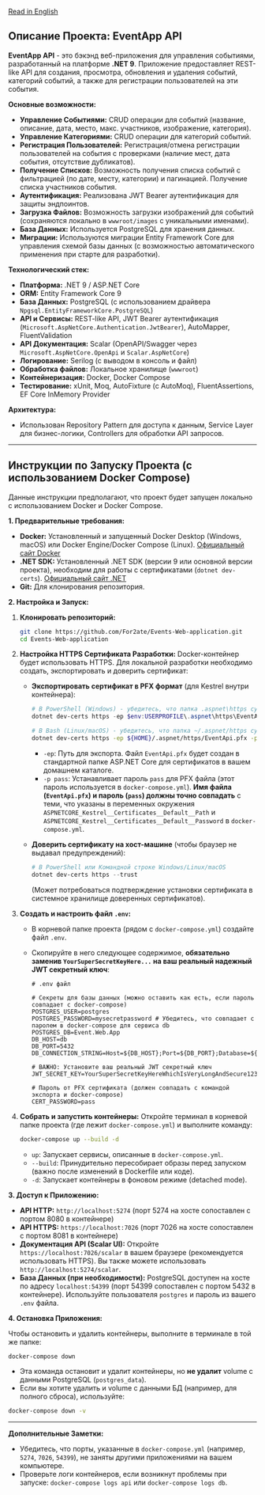 [Read in English](README.md)

## Описание Проекта: EventApp API

**EventApp API** - это бэкэнд веб-приложения для управления событиями, разработанный на платформе **.NET 9**. Приложение предоставляет REST-like API для создания, просмотра, обновления и удаления событий, категорий событий, а также для регистрации пользователей на эти события.

**Основные возможности:**

*   **Управление Событиями:** CRUD операции для событий (название, описание, дата, место, макс. участников, изображение, категория).
*   **Управление Категориями:** CRUD операции для категорий событий.
*   **Регистрация Пользователей:** Регистрация/отмена регистрации пользователей на события с проверками (наличие мест, дата события, отсутствие дубликатов).
*   **Получение Списков:** Возможность получения списка событий с фильтрацией (по дате, месту, категории) и пагинацией. Получение списка участников события.
*   **Аутентификация:** Реализована JWT Bearer аутентификация для защиты эндпоинтов.
*   **Загрузка Файлов:** Возможность загрузки изображений для событий (сохраняются локально в `wwwroot/images` с уникальными именами).
*   **База Данных:** Используется PostgreSQL для хранения данных.
*   **Миграции:** Используются миграции Entity Framework Core для управления схемой базы данных (с возможностью автоматического применения при старте для разработки).

**Технологический стек:**

*   **Платформа:** .NET 9 / ASP.NET Core
*   **ORM:** Entity Framework Core 9
*   **База Данных:** PostgreSQL (с использованием драйвера `Npgsql.EntityFrameworkCore.PostgreSQL`)
*   **API и Сервисы:** REST-like API, JWT Bearer аутентификация (`Microsoft.AspNetCore.Authentication.JwtBearer`), AutoMapper, FluentValidation
*   **API Документация:** Scalar (OpenAPI/Swagger через `Microsoft.AspNetCore.OpenApi` и `Scalar.AspNetCore`)
*   **Логирование:** Serilog (с выводом в консоль и файл)
*   **Обработка файлов:** Локальное хранилище (`wwwroot`)
*   **Контейнеризация:** Docker, Docker Compose
*   **Тестирование:** xUnit, Moq, AutoFixture (с AutoMoq), FluentAssertions, EF Core InMemory Provider

**Архитектура:**

*   Использован Repository Pattern для доступа к данным, Service Layer для бизнес-логики, Controllers для обработки API запросов.

---

## Инструкции по Запуску Проекта (с использованием Docker Compose)

Данные инструкции предполагают, что проект будет запущен локально с использованием Docker и Docker Compose.

**1. Предварительные требования:**

*   **Docker:** Установленный и запущенный Docker Desktop (Windows, macOS) или Docker Engine/Docker Compose (Linux). [Официальный сайт Docker](https://www.docker.com/products/docker-desktop/)
*   **.NET SDK:** Установленный .NET SDK (версии 9 или основной версии проекта), необходим для работы с сертификатами (`dotnet dev-certs`). [Официальный сайт .NET](https://dotnet.microsoft.com/download)
*   **Git:** Для клонирования репозитория.

**2. Настройка и Запуск:**

1.  **Клонировать репозиторий:**
    ```bash
    git clone https://github.com/For2ate/Events-Web-application.git
    cd Events-Web-application
    ```

2.  **Настройка HTTPS Сертификата Разработки:**
    Docker-контейнер будет использовать HTTPS. Для локальной разработки необходимо создать, экспортировать и доверить сертификат:

    *   **Экспортировать сертификат в PFX формат** (для Kestrel внутри контейнера):
        ```powershell
        # В PowerShell (Windows) - убедитесь, что папка .aspnet\https существует
        dotnet dev-certs https -ep $env:USERPROFILE\.aspnet\https\EventApi.pfx -p pass
        ```
        ```bash
        # В Bash (Linux/macOS) - убедитесь, что папка ~/.aspnet/https существует
        dotnet dev-certs https -ep ${HOME}/.aspnet/https/EventApi.pfx -p pass
        ```
        *   `-ep`: Путь для экспорта. Файл `EventApi.pfx` будет создан в стандартной папке ASP.NET Core для сертификатов в вашем домашнем каталоге.
        *   `-p pass`: Устанавливает пароль `pass` для PFX файла (этот пароль используется в `docker-compose.yml`). **Имя файла (`EventApi.pfx`) и пароль (`pass`) должны точно совпадать** с теми, что указаны в переменных окружения `ASPNETCORE_Kestrel__Certificates__Default__Path` и `ASPNETCORE_Kestrel__Certificates__Default__Password` в `docker-compose.yml`.

    *   **Доверить сертификату на хост-машине** (чтобы браузер не выдавал предупреждений):
        ```powershell
        # В PowerShell или Командной строке Windows/Linux/macOS
        dotnet dev-certs https --trust
        ```
        (Может потребоваться подтверждение установки сертификата в системное хранилище доверенных сертификатов).

3.  **Создать и настроить файл `.env`:**
    *   В корневой папке проекта (рядом с `docker-compose.yml`) создайте файл `.env`.
    *   Скопируйте в него следующее содержимое, **обязательно заменив `YourSuperSecretKeyHere...` на ваш реальный надежный JWT секретный ключ**:

        ```dotenv
        # .env файл

        # Секреты для базы данных (можно оставить как есть, если пароль совпадает с docker-compose)
        POSTGRES_USER=postgres
        POSTGRES_PASSWORD=mysecretpassword # Убедитесь, что совпадает с паролем в docker-compose для сервиса db
        POSTGRES_DB=Event.Web.App
        DB_HOST=db
        DB_PORT=5432
        DB_CONNECTION_STRING=Host=${DB_HOST};Port=${DB_PORT};Database=${POSTGRES_DB};Username=${POSTGRES_USER};Password=${POSTGRES_PASSWORD}

        # ВАЖНО: Установите ваш реальный JWT секретный ключ
        JWT_SECRET_KEY=YourSuperSecretKeyHereWhichIsVeryLongAndSecure123!@#

        # Пароль от PFX сертификата (должен совпадать с командой экспорта и docker-compose)
        CERT_PASSWORD=pass
        ```

4.  **Собрать и запустить контейнеры:**
    Откройте терминал в корневой папке проекта (где лежит `docker-compose.yml`) и выполните команду:
    ```bash
    docker-compose up --build -d
    ```
    *   `up`: Запускает сервисы, описанные в `docker-compose.yml`.
    *   `--build`: Принудительно пересобирает образы перед запуском (важно после изменений в Dockerfile или коде).
    *   `-d`: Запускает контейнеры в фоновом режиме (detached mode).

**3. Доступ к Приложению:**

*   **API HTTP:** `http://localhost:5274` (порт 5274 на хосте сопоставлен с портом 8080 в контейнере)
*   **API HTTPS:** `https://localhost:7026` (порт 7026 на хосте сопоставлен с портом 8081 в контейнере)
*   **Документация API (Scalar UI):** Откройте `https://localhost:7026/scalar` в вашем браузере (рекомендуется использовать HTTPS). Вы также можете использовать `http://localhost:5274/scalar`.
*   **База Данных (при необходимости):** PostgreSQL доступен на хосте по адресу `localhost:54399` (порт 54399 сопоставлен с портом 5432 в контейнере). Используйте пользователя `postgres` и пароль из вашего `.env` файла.

**4. Остановка Приложения:**

Чтобы остановить и удалить контейнеры, выполните в терминале в той же папке:
```bash
docker-compose down
```

*   Эта команда остановит и удалит контейнеры, но **не удалит** volume с данными PostgreSQL (`postgres_data`).
*   Если вы хотите удалить и volume с данными БД (например, для полного сброса), используйте:
```bash
docker-compose down -v
```

---

**Дополнительные Заметки:**

*   Убедитесь, что порты, указанные в `docker-compose.yml` (например, `5274`, `7026`, `54399`), не заняты другими приложениями на вашем компьютере.
*   Проверьте логи контейнеров, если возникнут проблемы при запуске: `docker-compose logs api` или `docker-compose logs db`.